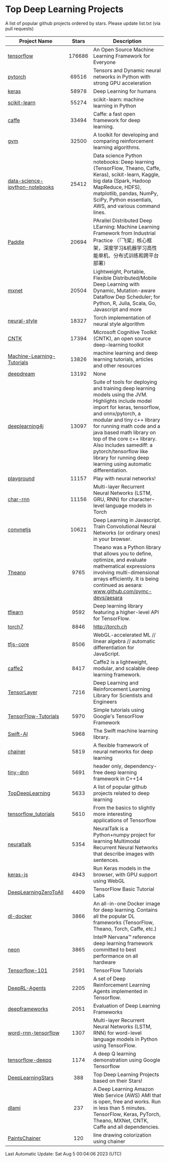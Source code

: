# Top Deep Learning Projects
A list of popular github projects ordered by stars.
Please update list.txt (via pull requests)

|Project Name| Stars | Description |
| ---------- |:-----:| ----------- |
| [tensorflow](https://github.com/tensorflow/tensorflow) | 176686 | An Open Source Machine Learning Framework for Everyone |
| [pytorch](https://github.com/pytorch/pytorch) | 69516 | Tensors and Dynamic neural networks in Python with strong GPU acceleration |
| [keras](https://github.com/keras-team/keras) | 58978 | Deep Learning for humans |
| [scikit-learn](https://github.com/scikit-learn/scikit-learn) | 55274 | scikit-learn: machine learning in Python |
| [caffe](https://github.com/BVLC/caffe) | 33494 | Caffe: a fast open framework for deep learning. |
| [gym](https://github.com/openai/gym) | 32500 | A toolkit for developing and comparing reinforcement learning algorithms. |
| [data-science-ipython-notebooks](https://github.com/donnemartin/data-science-ipython-notebooks) | 25412 | Data science Python notebooks: Deep learning (TensorFlow, Theano, Caffe, Keras), scikit-learn, Kaggle, big data (Spark, Hadoop MapReduce, HDFS), matplotlib, pandas, NumPy, SciPy, Python essentials, AWS, and various command lines. |
| [Paddle](https://github.com/PaddlePaddle/Paddle) | 20694 | PArallel Distributed Deep LEarning: Machine Learning Framework from Industrial Practice （『飞桨』核心框架，深度学习&机器学习高性能单机、分布式训练和跨平台部署） |
| [mxnet](https://github.com/apache/mxnet) | 20504 | Lightweight, Portable, Flexible Distributed/Mobile Deep Learning with Dynamic, Mutation-aware Dataflow Dep Scheduler; for Python, R, Julia, Scala, Go, Javascript and more |
| [neural-style](https://github.com/jcjohnson/neural-style) | 18327 | Torch implementation of neural style algorithm |
| [CNTK](https://github.com/microsoft/CNTK) | 17394 | Microsoft Cognitive Toolkit (CNTK), an open source deep-learning toolkit |
| [Machine-Learning-Tutorials](https://github.com/ujjwalkarn/Machine-Learning-Tutorials) | 13826 | machine learning and deep learning tutorials, articles and other resources  |
| [deepdream](https://github.com/google/deepdream) | 13192 | None |
| [deeplearning4j](https://github.com/deeplearning4j/deeplearning4j) | 13097 | Suite of tools for deploying and training deep learning models using the JVM. Highlights include model import for keras, tensorflow, and onnx/pytorch, a modular and tiny c++ library for running math code and a java based math library on top of the core c++ library. Also includes samediff: a pytorch/tensorflow like library for running deep learning using automatic differentiation. |
| [playground](https://github.com/tensorflow/playground) | 11157 | Play with neural networks! |
| [char-rnn](https://github.com/karpathy/char-rnn) | 11156 | Multi-layer Recurrent Neural Networks (LSTM, GRU, RNN) for character-level language models in Torch |
| [convnetjs](https://github.com/karpathy/convnetjs) | 10621 | Deep Learning in Javascript. Train Convolutional Neural Networks (or ordinary ones) in your browser. |
| [Theano](https://github.com/Theano/Theano) | 9765 | Theano was a Python library that allows you to define, optimize, and evaluate mathematical expressions involving multi-dimensional arrays efficiently. It is being continued as aesara: www.github.com/pymc-devs/aesara |
| [tflearn](https://github.com/tflearn/tflearn) | 9592 | Deep learning library featuring a higher-level API for TensorFlow. |
| [torch7](https://github.com/torch/torch7) | 8846 | http://torch.ch |
| [tfjs-core](https://github.com/tensorflow/tfjs-core) | 8506 | WebGL-accelerated ML // linear algebra // automatic differentiation for JavaScript. |
| [caffe2](https://github.com/facebookarchive/caffe2) | 8417 | Caffe2 is a lightweight, modular, and scalable deep learning framework. |
| [TensorLayer](https://github.com/tensorlayer/TensorLayer) | 7216 | Deep Learning and Reinforcement Learning Library for Scientists and Engineers  |
| [TensorFlow-Tutorials](https://github.com/nlintz/TensorFlow-Tutorials) | 5970 | Simple tutorials using Google's TensorFlow Framework |
| [Swift-AI](https://github.com/Swift-AI/Swift-AI) | 5968 | The Swift machine learning library. |
| [chainer](https://github.com/chainer/chainer) | 5819 | A flexible framework of neural networks for deep learning |
| [tiny-dnn](https://github.com/tiny-dnn/tiny-dnn) | 5691 | header only, dependency-free deep learning framework in C++14 |
| [TopDeepLearning](https://github.com/aymericdamien/TopDeepLearning) | 5633 | A list of popular github projects related to deep learning |
| [tensorflow_tutorials](https://github.com/pkmital/tensorflow_tutorials) | 5610 | From the basics to slightly more interesting applications of Tensorflow |
| [neuraltalk](https://github.com/karpathy/neuraltalk) | 5354 | NeuralTalk is a Python+numpy project for learning Multimodal Recurrent Neural Networks that describe images with sentences. |
| [keras-js](https://github.com/transcranial/keras-js) | 4943 | Run Keras models in the browser, with GPU support using WebGL |
| [DeepLearningZeroToAll](https://github.com/hunkim/DeepLearningZeroToAll) | 4409 | TensorFlow Basic Tutorial Labs |
| [dl-docker](https://github.com/floydhub/dl-docker) | 3866 | An all-in-one Docker image for deep learning. Contains all the popular DL frameworks (TensorFlow, Theano, Torch, Caffe, etc.) |
| [neon](https://github.com/NervanaSystems/neon) | 3865 | Intel® Nervana™ reference deep learning framework committed to best performance on all hardware |
| [Tensorflow-101](https://github.com/sjchoi86/Tensorflow-101) | 2591 | TensorFlow Tutorials |
| [DeepRL-Agents](https://github.com/awjuliani/DeepRL-Agents) | 2205 | A set of Deep Reinforcement Learning Agents implemented in Tensorflow. |
| [deepframeworks](https://github.com/zer0n/deepframeworks) | 2051 | Evaluation of Deep Learning Frameworks |
| [word-rnn-tensorflow](https://github.com/hunkim/word-rnn-tensorflow) | 1307 | Multi-layer Recurrent Neural Networks (LSTM, RNN) for word-level language models in Python using TensorFlow. |
| [tensorflow-deepq](https://github.com/siemanko/tensorflow-deepq) | 1174 | A deep Q learning demonstration using Google Tensorflow |
| [DeepLearningStars](https://github.com/hunkim/DeepLearningStars) | 388 | Top Deep Learning Projects based on their Stars! |
| [dlami](https://github.com/ritchieng/dlami) | 237 | A Deep Learning Amazon Web Service (AWS) AMI that is open, free and works. Run in less than 5 minutes. TensorFlow, Keras, PyTorch, Theano, MXNet, CNTK, Caffe and all dependencies. |
| [PaintsChainer](https://github.com/taizan/PaintsChainer) | 120 | line drawing colorization using chainer |

Last Automatic Update: Sat Aug  5 00:04:06 2023 (UTC)
